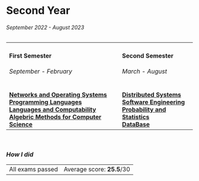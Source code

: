 <br><h1> Second Year </h1>
<h6><i>September 2022 - August 2023</i></h6>

<table>
  <tr>
    <td>
      <h4>First Semester</h4>
      <h6><i>September - February</i></h6>
    </td>
    <td>
      <h4>Second Semester</h4>
      <h6><i>March - August</i></h6>
    </td>
  </tr>
  <tr>
    <td>
      <a href="https://github.com/Haruno19/notebook/tree/main/Secondo%20Anno/Primo%20Semestre/Reti%20e%20Sistemi%20Operativi"><b>Networks and Operating Systems</b></a><br>
      <a href="https://github.com/Haruno19/notebook/tree/main/Secondo%20Anno/Primo%20Semestre/Linguaggi%20di%20Programmazione"><b>Programming Languages</b></a><br>
      <a href="https://github.com/Haruno19/notebook/tree/main/Secondo%20Anno/Primo%20Semestre/Linguaggi%20e%20Computabilita"><b>Languages and Computability</b></a><br>
       <a href=""><b>Algebric Methods for Computer Science</b></a><br>
    </td>
    <td>
      <a href="https://github.com/Haruno19/notebook/tree/main/Secondo%20Anno/Secondo%20Semestre/Sistemi%20Distribuiti"><b>Distributed Systems</b></a><br>
      <a href="https://github.com/Haruno19/notebook/tree/main/Secondo%20Anno/Secondo%20Semestre/Analisi%20e%20Progettazione%20del%20Software"><b>Software Engineering</b></a><br>
      <a href="https://github.com/Haruno19/notebook/tree/main/Secondo%20Anno/Secondo%20Semestre/Probabilità%20e%20Statistica%20per%20l'Informatica"><b>Probability and Statistics</b></a><br>
      <a href=""><b>DataBase</b></a><br>
    </td>
</tr>
</table>

<br><h3><i>How I did</i></h3>
<table><tr>
  <td>All exams passed</td>
  <td>Average score: <b>25.5</b>/30</td>
</tr></table>
